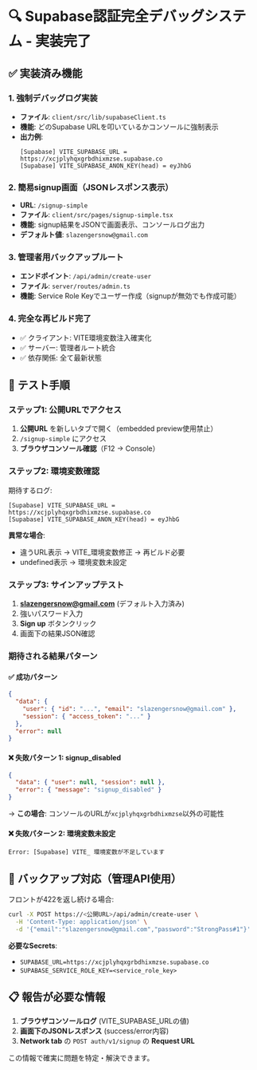 # 🔍 Supabase認証完全デバッグシステム - 実装完了

## ✅ 実装済み機能

### 1. 強制デバッグログ実装
- **ファイル**: `client/src/lib/supabaseClient.ts`
- **機能**: どのSupabase URLを叩いているかコンソールに強制表示
- **出力例**:
  ```
  [Supabase] VITE_SUPABASE_URL = https://xcjplyhqxgrbdhixmzse.supabase.co
  [Supabase] VITE_SUPABASE_ANON_KEY(head) = eyJhbG
  ```

### 2. 簡易signup画面（JSONレスポンス表示）
- **URL**: `/signup-simple`
- **ファイル**: `client/src/pages/signup-simple.tsx`
- **機能**: signup結果をJSONで画面表示、コンソールログ出力
- **デフォルト値**: `slazengersnow@gmail.com`

### 3. 管理者用バックアップルート
- **エンドポイント**: `/api/admin/create-user`
- **ファイル**: `server/routes/admin.ts`
- **機能**: Service Role Keyでユーザー作成（signupが無効でも作成可能）

### 4. 完全な再ビルド完了
- ✅ クライアント: VITE環境変数注入確実化
- ✅ サーバー: 管理者ルート統合
- ✅ 依存関係: 全て最新状態

## 🧪 テスト手順

### **ステップ1: 公開URLでアクセス**
1. **公開URL** を新しいタブで開く（embedded preview使用禁止）
2. `/signup-simple` にアクセス
3. **ブラウザコンソール確認**（F12 → Console）

### **ステップ2: 環境変数確認**
期待するログ:
```
[Supabase] VITE_SUPABASE_URL = https://xcjplyhqxgrbdhixmzse.supabase.co
[Supabase] VITE_SUPABASE_ANON_KEY(head) = eyJhbG
```

**異常な場合**:
- 違うURL表示 → VITE_環境変数修正 → 再ビルド必要
- undefined表示 → 環境変数未設定

### **ステップ3: サインアップテスト**
1. **slazengersnow@gmail.com** (デフォルト入力済み)
2. 強いパスワード入力
3. **Sign up** ボタンクリック
4. 画面下の結果JSON確認

### **期待される結果パターン**

#### ✅ **成功パターン**
```json
{
  "data": {
    "user": { "id": "...", "email": "slazengersnow@gmail.com" },
    "session": { "access_token": "..." }
  },
  "error": null
}
```

#### ❌ **失敗パターン 1: signup_disabled**
```json
{
  "data": { "user": null, "session": null },
  "error": { "message": "signup_disabled" }
}
```
→ **この場合**: コンソールのURLが`xcjplyhqxgrbdhixmzse`以外の可能性

#### ❌ **失敗パターン 2: 環境変数未設定**
```
Error: [Supabase] VITE_ 環境変数が不足しています
```

## 🔄 バックアップ対応（管理API使用）

フロントが422を返し続ける場合:

```bash
curl -X POST https://<公開URL>/api/admin/create-user \
  -H 'Content-Type: application/json' \
  -d '{"email":"slazengersnow@gmail.com","password":"StrongPass#1"}'
```

**必要なSecrets**:
- `SUPABASE_URL=https://xcjplyhqxgrbdhixmzse.supabase.co`
- `SUPABASE_SERVICE_ROLE_KEY=<service_role_key>`

## 📋 報告が必要な情報

1. **ブラウザコンソールログ** (VITE_SUPABASE_URLの値)
2. **画面下のJSONレスポンス** (success/error内容)
3. **Network tab** の `POST auth/v1/signup` の **Request URL**

この情報で確実に問題を特定・解決できます。